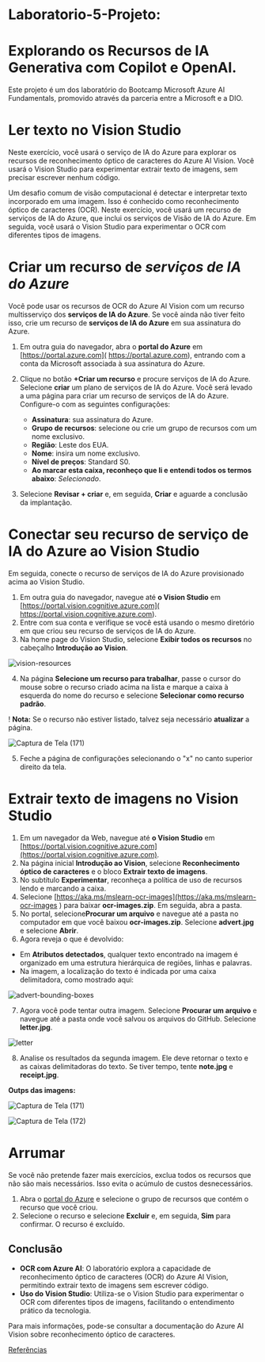 # Laboratorio-5-Projeto:
# Explorando os Recursos de IA Generativa com Copilot e OpenAI.

 Este projeto é um dos laboratório do Bootcamp Microsoft Azure AI Fundamentals, promovido através da parceria entre a Microsoft e a DIO.

# Ler texto no Vision Studio

Neste exercício, você usará o serviço de IA do Azure para explorar os recursos de reconhecimento óptico de caracteres do Azure AI Vision. Você usará o Vision Studio para experimentar extrair texto de imagens, sem precisar escrever nenhum código.

Um desafio comum de visão computacional é detectar e interpretar texto incorporado em uma imagem. Isso é conhecido como reconhecimento óptico de caracteres (OCR). Neste exercício, você usará um recurso de serviços de IA do Azure, que inclui os serviços de Visão de IA do Azure. Em seguida, você usará o Vision Studio para experimentar o OCR com diferentes tipos de imagens.

# Criar um recurso de *serviços de IA do Azure*

Você pode usar os recursos de OCR do Azure AI Vision com um recurso multisserviço dos **serviços de IA do Azure**. Se você ainda não tiver feito isso, crie um recurso de **serviços de IA do Azure** em sua assinatura do Azure.

1. Em outra guia do navegador, abra o **portal do Azure** em [https://portal.azure.com]( https://portal.azure.com), entrando com a conta da Microsoft associada à sua assinatura do Azure.
2. Clique no botão **+Criar um recurso** e procure serviços de IA do Azure. Selecione **criar** um plano de serviços de IA do Azure. Você será levado a uma página para criar um recurso de serviços de IA do Azure. Configure-o com as seguintes configurações:

   * **Assinatura**: sua assinatura do Azure.
   * **Grupo de recursos**: selecione ou crie um grupo de recursos com um nome exclusivo.
   * **Região**: Leste dos EUA.
   * **Nome**: insira um nome exclusivo.
   * **Nível de preços**: Standard S0.
   * **Ao marcar esta caixa, reconheço que li e entendi todos os termos abaixo**: *Selecionado*.
3. Selecione **Revisar + criar** e, em seguida, **Criar** e aguarde a conclusão da implantação.

# Conectar seu recurso de serviço de IA do Azure ao Vision Studio

Em seguida, conecte o recurso de serviços de IA do Azure provisionado acima ao Vision Studio.

1. Em outra guia do navegador, navegue até **o Vision Studio** em [https://portal.vision.cognitive.azure.com]( https://portal.vision.cognitive.azure.com).
2. Entre com sua conta e verifique se você está usando o mesmo diretório em que criou seu recurso de serviços de IA do Azure.
3. Na home page do Vision Studio, selecione **Exibir todos os recursos** no cabeçalho **Introdução ao Vision**.

![vision-resources](https://github.com/WaldeniseMoraes/Laboratorio-5-Explorando-Recursos-IA-Generativa-Copilot-/assets/161647255/aac42ef1-a5c8-4e46-9ffb-8f9b051d85fc)

4. Na página **Selecione um recurso para trabalhar**, passe o cursor do mouse sobre o recurso criado acima na lista e marque a caixa à esquerda do nome do recurso e selecione **Selecionar como recurso padrão**.

! **Nota:** Se o recurso não estiver listado, talvez seja necessário **atualizar** a página.

![Captura de Tela (171)](https://github.com/WaldeniseMoraes/Laboratorio-5-Explorando-Recursos-IA-Generativa-Copilot-/assets/161647255/e836257d-cee1-4899-afc7-fa0e75e5a820)

5. Feche a página de configurações selecionando o "x" no canto superior direito da tela.

# Extrair texto de imagens no Vision Studio

1. Em um navegador da Web, navegue até **o Vision Studio** em [https://portal.vision.cognitive.azure.com](https://portal.vision.cognitive.azure.com).
2. Na página inicial **Introdução ao Vision**, selecione **Reconhecimento óptico de caracteres** e o bloco **Extrair texto de imagens**.
3. No subtítulo **Experimentar**, reconheça a política de uso de recursos lendo e marcando a caixa.
4. Selecione [https://aka.ms/mslearn-ocr-images](https://aka.ms/mslearn-ocr-images ) para baixar **ocr-images.zip**. Em seguida, abra a pasta.
5. No portal, selecione**Procurar um arquivo** e navegue até a pasta no computador em que você baixou **ocr-images.zip**. Selecione **advert.jpg** e selecione **Abrir**.
6. Agora reveja o que é devolvido:

* Em **Atributos detectados**, qualquer texto encontrado na imagem é organizado em uma estrutura hierárquica de regiões, linhas e palavras.
* Na imagem, a localização do texto é indicada por uma caixa delimitadora, como mostrado aqui:

![advert-bounding-boxes](https://github.com/WaldeniseMoraes/Laboratorio-5-Explorando-Recursos-IA-Generativa-Copilot-/assets/161647255/7ba77df3-f311-4e8c-ae51-36b790b382ae)

7. Agora você pode tentar outra imagem. Selecione **Procurar um arquivo** e navegue até a pasta onde você salvou os arquivos do GitHub. Selecione **letter.jpg**.

![letter](https://github.com/WaldeniseMoraes/Laboratorio-5-Explorando-Recursos-IA-Generativa-Copilot-/assets/161647255/3df9d4d4-a0b4-47ff-bc73-8ee7b4e0dcaa)

8. Analise os resultados da segunda imagem. Ele deve retornar o texto e as caixas delimitadoras do texto. Se tiver tempo, tente **note.jpg** e **receipt.jpg**.

**Outps das imagens:**

![Captura de Tela (171)](https://github.com/WaldeniseMoraes/Laboratorio-5-Explorando-Recursos-IA-Generativa-Copilot-/assets/161647255/82b5b5d7-338f-459c-a067-20120a90d49a)

![Captura de Tela (172)](https://github.com/WaldeniseMoraes/Laboratorio-5-Explorando-Recursos-IA-Generativa-Copilot-/assets/161647255/ee709eea-ce79-4715-b759-e422c665499a)

# Arrumar

Se você não pretende fazer mais exercícios, exclua todos os recursos que não são mais necessários. Isso evita o acúmulo de custos desnecessários.

1. Abra o [portal do Azure](https://portal.azure.com) e selecione o grupo de recursos que contém o recurso que você criou.
2. Selecione o recurso e selecione **Excluir** e, em seguida, **Sim** para confirmar. O recurso é excluído.

## Conclusão

* **OCR com Azure AI**: O laboratório explora a capacidade de reconhecimento óptico de caracteres (OCR) do Azure AI Vision, permitindo extrair texto de imagens sem escrever código.
* **Uso do Vision Studio**: Utiliza-se o Vision Studio para experimentar o OCR com diferentes tipos de imagens, facilitando o entendimento prático da tecnologia.

Para mais informações, pode-se consultar a documentação do Azure AI Vision sobre reconhecimento óptico de caracteres.

[Referências](https://microsoftlearning.github.io/mslearn-ai-fundamentals/Instructions/Labs/05-ocr.html#create-an-azure-ai-services-resource)
